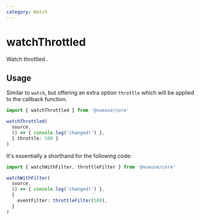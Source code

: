 ```yaml
---
category: Watch
---
```


# watchThrottled

Watch throttled .

## Usage

Similar to `watch`, but offering an extra option `throttle` which will be applied to the callback function.

```ts
import { watchThrottled } from '@vueuse/core'

watchThrottled(
  source,
  () => { console.log('changed!') },
  { throttle: 500 }
)
```

It's essentially a shorthand for the following code:

```ts
import { watchWithFilter, throttleFilter } from '@vueuse/core'

watchWithFilter(
  source,
  () => { console.log('changed!') },
  {
    eventFilter: throttleFilter(500),
  }
)
```
